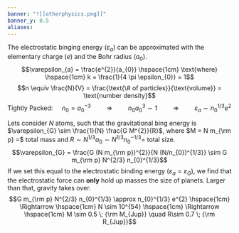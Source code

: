 ```yaml
---
banner: "![[otherphysics.png]]"
banner_y: 0.5
aliases:
---
```


The electrostatic binging energy ($\varepsilon_{a}$) can be approximated with the elementary charge ($e$) and the Bohr radius ($a_{0}$).
$$\varepsilon_{a} = \frac{e^{2}}{a_{0}} \hspace{1cm} \text{where} \hspace{1cm} k = \frac{1}{4 \pi \epsilon_{0}} = 1$$
$$n \equiv \frac{N}{V} = \frac{\text{\# of particles}}{\text{volume}} = \text{number density}$$
Tightly Packed: $\quad n_{0} = a_{0}^{-3} \hspace{1cm} \Rightarrow \hspace{1cm} n_{0} a_{0}^{3} \sim 1 \hspace{1cm} \Rightarrow \hspace{1cm} \varepsilon_{a} \sim n_{0}^{1/3} e^{2}$

Lets consider $N$ atoms, such that the gravitational bing energy is $\varepsilon_{G} \sim \frac{1}{N} \frac{G M^{2}}{R}$, where $M = N m_{\rm p} =$ total mass and $R \sim N^{1/3} a_{0} \sim N^{1/3} n_{0}^{-1/3} =$ total size.
$$\varepsilon_{G} = \frac{G (N m_{\rm p})^{2}}{N (N/n_{0})^{1/3}} \sim G m_{\rm p} N^{2/3} n_{0}^{1/3}$$
If we set this equal to the electrostatic binding energy ($\varepsilon_{a} = \varepsilon_{G}$), we find that the electrostatic force can **only** hold up masses the size of planets. Larger than that, gravity takes over.
$$G m_{\rm p} N^{2/3} n_{0}^{1/3} \approx n_{0}^{1/3} e^{2} \hspace{1cm} \Rightarrow \hspace{1cm} N \sim 10^{54} \hspace{1cm} \Rightarrow \hspace{1cm} M \sim 0.5 \; {\rm M_{Jup}} \quad R\sim 0.7 \; {\rm R_{Jup}}$$
